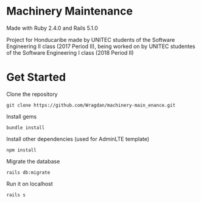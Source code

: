 # Machinery Maintenance

Made with Ruby 2.4.0 and Rails 5.1.0

Project for Honducaribe made by UNITEC students of the Software Engineering II class (2017 Period II),
being worked on by UNITEC studentes of the Software Engineering I class (2018 Period II)

# Get Started

Clone the repository
```
git clone https://github.com/Wragdan/machinery-main_enance.git
```

Install gems
```
bundle install
```

Install other dependencies (used for AdminLTE template)
```
npm install
```


Migrate the database
```
rails db:migrate
```


Run it on localhost
```
rails s
```